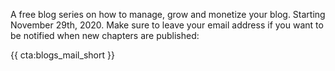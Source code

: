 A free blog series on how to manage, grow and monetize your blog. Starting November 29th, 2020.
Make sure to leave your email address if you want to be notified when new chapters are published:

{{ cta:blogs_mail_short }}

